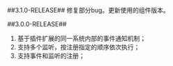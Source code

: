##3.1.0-RELEASE##
修复部分bug。更新使用的组件版本。

##3.0.0-RELEASE##
1.	基于插件扩展的同一系统内部的事件通知机制；
2.	支持多个监听，按注册指定的顺序依次执行；
3.	支持事件和监听的注册；
